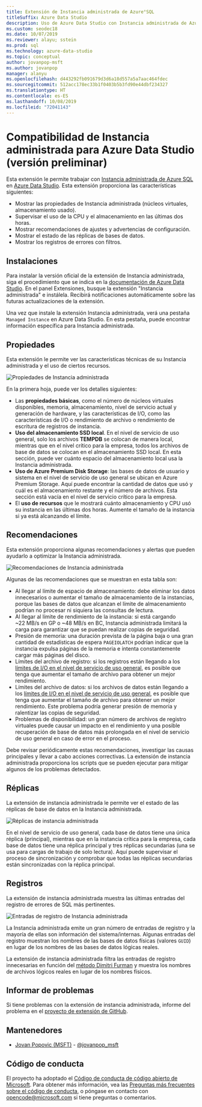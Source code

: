 ```yaml
---
title: Extensión de Instancia administrada de Azure°SQL
titleSuffix: Azure Data Studio
description: Uso de Azure Data Studio con Instancia administrada de Azure SQL
ms.custom: seodec18
ms.date: 10/07/2019
ms.reviewer: alayu; sstein
ms.prod: sql
ms.technology: azure-data-studio
ms.topic: conceptual
author: jovanpop-msft
ms.author: jovanpop
manager: alanyu
ms.openlocfilehash: d443292fb091679d3d6a18d557a5a7aac464fdec
ms.sourcegitcommit: 512acc178ec33b1f0403b5b3fd90e44dbf234327
ms.translationtype: HT
ms.contentlocale: es-ES
ms.lasthandoff: 10/08/2019
ms.locfileid: "72041143"
---
```

# <a name="managed-instance-support-for-azure-data-studio-preview"></a>Compatibilidad de Instancia administrada para Azure Data Studio (versión preliminar)

Esta extensión le permite trabajar con [Instancia administrada de Azure SQL](https://docs.microsoft.com/azure/sql-database/sql-database-managed-instance-index) en [Azure Data Studio](https://github.com/Microsoft/azuredatastudio). Esta extensión proporciona las características siguientes:

- Mostrar las propiedades de Instancia administrada (núcleos virtuales, almacenamiento usado).
- Supervisar el uso de la CPU y el almacenamiento en las últimas dos horas.
- Mostrar recomendaciones de ajustes y advertencias de configuración.
- Mostrar el estado de las réplicas de bases de datos.
- Mostrar los registros de errores con filtros.

## <a name="installations"></a>Instalaciones

Para instalar la versión oficial de la extensión de Instancia administrada, siga el procedimiento que se indica en la [documentación de Azure Data Studio](https://docs.microsoft.com/sql/azure-data-studio/extensions).
En el panel Extensiones, busque la extensión "Instancia administrada" e instálela.  Recibirá notificaciones automáticamente sobre las futuras actualizaciones de la extensión.

Una vez que instale la extensión Instancia administrada, verá una pestaña `Managed Instance` en Azure Data Studio. En esta pestaña, puede encontrar información específica para Instancia administrada.

## <a name="properties"></a>Propiedades

Esta extensión le permite ver las características técnicas de su Instancia administrada y el uso de ciertos recursos.

![Propiedades de Instancia administrada](media/azure-sql-mi-extension/ads-mi-tab1.png)

En la primera hoja, puede ver los detalles siguientes:

- Las **propiedades básicas**, como el número de núcleos virtuales disponibles, memoria, almacenamiento, nivel de servicio actual y generación de hardware, y las características de I/O, como las características de I/O o rendimiento de archivo o rendimiento de escritura de registros de instancia.
- **Uso del almacenamiento SSD local**. En el nivel de servicio de uso general, solo los archivos **TEMPDB** se colocan de manera local, mientras que en el nivel crítico para la empresa, todos los archivos de base de datos se colocan en el almacenamiento SSD local. En esta sección, puede ver cuánto espacio del almacenamiento local usa la Instancia administrada.
- **Uso de Azure Premium Disk Storage**: las bases de datos de usuario y sistema en el nivel de servicio de uso general se ubican en Azure Premium Storage. Aquí puede encontrar la cantidad de datos que usó y cuál es el almacenamiento restante y el número de archivos. Esta sección está vacía en el nivel de servicio crítico para la empresa.
- El **uso de recursos** que le mostrará cuánto almacenamiento y CPU usó su instancia en las últimas dos horas. Aumente el tamaño de la instancia si ya está alcanzando el límite.

## <a name="recommendations"></a>Recomendaciones

Esta extensión proporciona algunas recomendaciones y alertas que pueden ayudarlo a optimizar la Instancia administrada.

![Recomendaciones de Instancia administrada](media/azure-sql-mi-extension/ads-mi-tab2.png)

Algunas de las recomendaciones que se muestran en esta tabla son:

- Al llegar al límite de espacio de almacenamiento: debe eliminar los datos innecesarios o aumentar el tamaño de almacenamiento de la instancias, porque las bases de datos que alcanzan el límite de almacenamiento podrían no procesar ni siquiera las consultas de lectura.
- Al llegar al límite de rendimiento de la instancia: si está cargando ~22 MB/s en GP o ~48 MB/s en BC, Instancia administrada limitará la carga para garantizar que se puedan realizar copias de seguridad.
- Presión de memoria: una duración prevista de la página baja o una gran cantidad de estadísticas de espera `PAGEIOLATCH` podrían indicar que la instancia expulsa páginas de la memoria e intenta constantemente cargar más páginas del disco.
- Límites del archivo de registro: si los registros están llegando a los [límites de I/O en el nivel de servicio de uso general](https://docs.microsoft.com/azure/sql-database/sql-database-managed-instance-resource-limits#file-io-characteristics-in-general-purpose-tier), es posible que tenga que aumentar el tamaño de archivo para obtener un mejor rendimiento.
- Límites del archivo de datos: si los archivos de datos están llegando a los [límites de I/O en el nivel de servicio de uso general](https://docs.microsoft.com/azure/sql-database/sql-database-managed-instance-resource-limits#file-io-characteristics-in-general-purpose-tier), es posible que tenga que aumentar el tamaño de archivo para obtener un mejor rendimiento. Este problema podría generar presión de memoria y ralentizar las copias de seguridad.
- Problemas de disponibilidad: un gran número de archivos de registro virtuales puede causar un impacto en el rendimiento y una posible recuperación de base de datos más prolongada en el nivel de servicio de uso general en caso de error en el proceso.

Debe revisar periódicamente estas recomendaciones, investigar las causas principales y llevar a cabo acciones correctivas. La extensión de instancia administrada proporciona los scripts que se pueden ejecutar para mitigar algunos de los problemas detectados.

## <a name="replicas"></a>Réplicas

La extensión de instancia administrada le permite ver el estado de las réplicas de base de datos en la Instancia administrada.

![Réplicas de instancia administrada](media/azure-sql-mi-extension/ads-mi-tab3.png)

En el nivel de servicio de uso general, cada base de datos tiene una única réplica (principal), mientras que en la instancia crítica para la empresa, cada base de datos tiene una réplica principal y tres réplicas secundarias (una se usa para cargas de trabajo de solo lectura). Aquí puede supervisar el proceso de sincronización y comprobar que todas las réplicas secundarias están sincronizadas con la réplica principal.

## <a name="logs"></a>Registros

La extensión de instancia administrada muestra las últimas entradas del registro de errores de SQL más pertinentes.

![Entradas de registro de Instancia administrada](media/azure-sql-mi-extension/ads-mi-tab4.png)

La Instancia administrada emite un gran número de entradas de registro y la mayoría de ellas son información del sistema/internas. Algunas entradas del registro muestran los nombres de las bases de datos físicas (valores `GUID`) en lugar de los nombres de las bases de datos lógicas reales.

La extensión de instancia administrada filtra las entradas de registro innecesarias en función del [método Dimitri Furman](https://techcommunity.microsoft.com/t5/DataCAT/Azure-SQL-DB-Managed-Instance-sp-readmierrorlog/ba-p/305506) y muestra los nombres de archivos lógicos reales en lugar de los nombres físicos.

## <a name="reporting-problems"></a>Informar de problemas

Si tiene problemas con la extensión de instancia administrada, informe del problema en el [proyecto de extensión de GitHub](https://github.com/JocaPC/AzureDataStudio-Managed-Instance/issues).

## <a name="maintainers"></a>Mantenedores

- [Jovan Popovic (MSFT)](https://github.com/jovanpop_msft) - [@jovanpop_msft](https://twitter.com/JovanPop_MSFT)

## <a name="code-of-conduct"></a>Código de conducta

El proyecto ha adoptado el [Código de conducta de código abierto de Microsoft][conduct-code].
Para obtener más información, vea las [Preguntas más frecuentes sobre el código de conducta][conduct-FAQ], o póngase en contacto con [opencode@microsoft.com][conduct-email] si tiene preguntas o comentarios.

[conduct-code]: http://opensource.microsoft.com/codeofconduct/
[conduct-FAQ]: http://opensource.microsoft.com/codeofconduct/faq/
[conduct-email]: mailto:opencode@microsoft.com
[conduct-md]: https://github.com/PowerShell/vscode-powershell/blob/master/CODE_OF_CONDUCT.md
